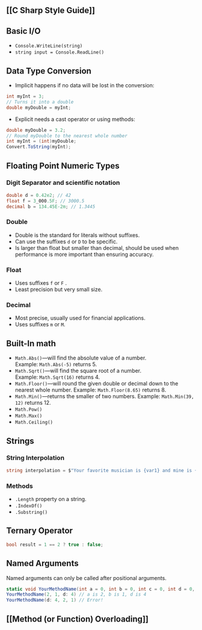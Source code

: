 ## [[C Sharp Style Guide]]

## Basic I/O
- `Console.WriteLine(string)` 
- `string input = Console.ReadLine()`

## Data Type Conversion
- Implicit happens if no data will be lost in the conversion:
```csharp
int myInt = 3;  
// Turns it into a double  
double myDouble = myInt;
```
- Explicit needs a cast operator or using methods:
```csharp
double myDouble = 3.2;  
// Round myDouble to the nearest whole number  
int myInt = (int)myDouble;
Convert.ToString(myInt);
```
## Floating Point Numeric Types
### Digit Separator and scientific notation
```csharp
double d = 0.42e2; // 42
float f = 3_000.5F; // 3000.5
decimal b = 134.45E-2m; // 1.3445
```
### Double
- Double is the standard for literals without suffixes.
- Can use the suffixes `d` or `D` to be specific.
- Is larger than float but smaller than decimal, should be used when performance is more important than ensuring accuracy.
### Float
- Uses suffixes `f` or `F` .
- Least precision but very small size.
### Decimal
- Most precise, usually used for financial applications.
- Uses suffixes `m` or `M`.

## Built-In math
- `Math.Abs()`—will find the absolute value of a number. Example: `Math.Abs(-5)` returns 5.
- `Math.Sqrt()`—will find the square root of a number. Example: `Math.Sqrt(16)` returns 4.
- `Math.Floor()`—will round the given double or decimal down to the nearest whole number. Example: `Math.Floor(8.65)` returns 8.
- `Math.Min()`—returns the smaller of two numbers. Example: `Math.Min(39, 12)` returns 12.
- `Math.Pow()`
- `Math.Max()`
- `Math.Ceiling()`

## Strings
### String Interpolation
```csharp
string interpolation = $"Your favorite musician is {var1} and mine is {var2}.";
```
### Methods
- `.Length` property on a string.
- `.IndexOf()`
- `.Substring()` 
## Ternary Operator
```csharp
bool result = 1 == 2 ? true : false;
```

## Named Arguments
Named arguments can only be called after positional arguments.
```csharp
static void YourMethodName(int a = 0, int b = 0, int c = 0, int d = 0, int e = 0) {...}
YourMethodName(2, 1, d: 4) // a is 2, b is 1, d is 4  
YourMethodName(d: 4, 2, 1) // Error!
```

## [[Method (or Function) Overloading]]
